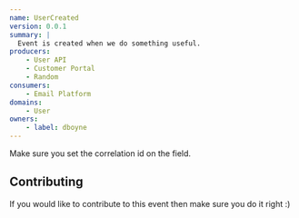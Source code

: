 ```yaml
---
name: UserCreated
version: 0.0.1
summary: |
  Event is created when we do something useful.
producers:
    - User API
    - Customer Portal
    - Random
consumers:
    - Email Platform
domains:
    - User
owners:
    - label: dboyne
---
```


<Admonition type="info">
  Make sure you set the correlation id on the field.
</Admonition>

<EventFlowDiagram />

<Schema />

## Contributing

If you would like to contribute to this event then make sure you do it right :)


